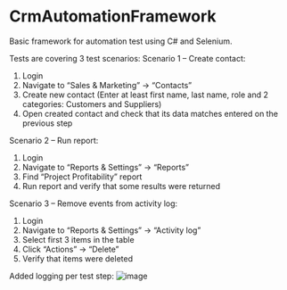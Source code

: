 # CrmAutomationFramework

Basic framework for automation test using C# and Selenium.

Tests are covering 3 test scenarios:
Scenario 1 – Create contact:
1. Login
2. Navigate to “Sales & Marketing” -> “Contacts”
3. Create new contact (Enter at least first name, last name, role and 2 categories: Customers and
Suppliers)
4. Open created contact and check that its data matches entered on the previous step


Scenario 2 – Run report:
1. Login
2. Navigate to “Reports & Settings” -> “Reports”
3. Find “Project Profitability” report
4. Run report and verify that some results were returned


Scenario 3 – Remove events from activity log:
1. Login
2. Navigate to “Reports & Settings” -> “Activity log”
3. Select first 3 items in the table
4. Click “Actions” -> “Delete”
5. Verify that items were deleted


Added logging per test step:
![image](https://user-images.githubusercontent.com/46795587/207082976-26c90858-73dd-4f5e-b85a-870ef4c8fb94.png)

